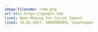 ```yaml
---
image-filename: rome.png
url-src: https://google.com
line1: Open Making for Social Impact
line2: 14.02.2017, UNDERBROEN, Copenhagen
---
```

